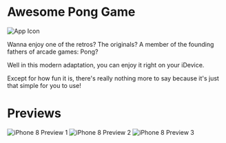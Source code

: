 # Awesome Pong Game
![App Icon](https://github.com/Aries-Sciences-LLC/Pong/blob/master/iOS%20icons%20(App%20Icon)/App%20Icon.png)

Wanna enjoy one of the retros? The originals? A member of the founding fathers of arcade games: Pong?

Well in this modern adaptation, you can enjoy it right on your iDevice.

Except for how fun it is, there's really nothing more to say because it's just that simple for you to use!

# Previews
![iPhone 8 Preview 1](https://github.com/Aries-Sciences-LLC/Pong/blob/master/Previews/iPhone%208/page1.png)
![iPhone 8 Preview 2](https://github.com/Aries-Sciences-LLC/Pong/blob/master/Previews/iPhone%208/page2.png)
![iPhone 8 Preview 3](https://github.com/Aries-Sciences-LLC/Pong/blob/master/Previews/iPhone%208/page3.png)
